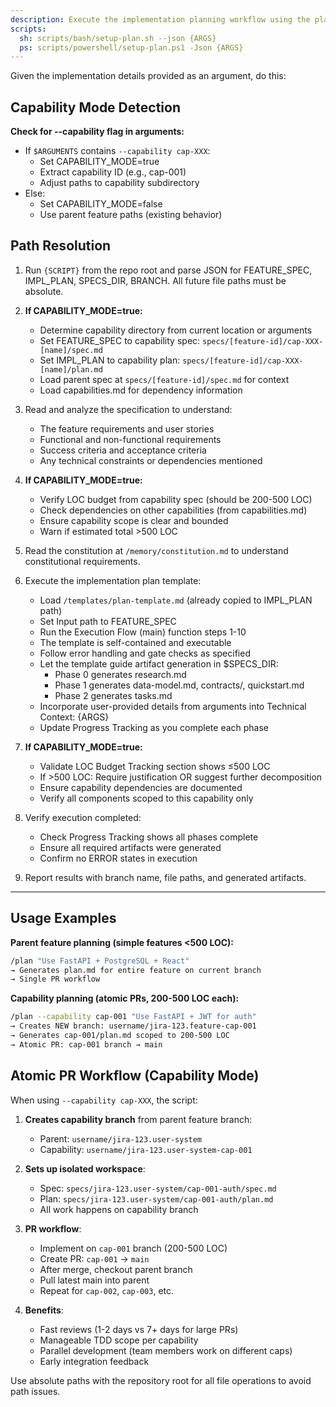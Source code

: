 ```yaml
---
description: Execute the implementation planning workflow using the plan template to generate design artifacts.
scripts:
  sh: scripts/bash/setup-plan.sh --json {ARGS}
  ps: scripts/powershell/setup-plan.ps1 -Json {ARGS}
---
```


Given the implementation details provided as an argument, do this:

## Capability Mode Detection

**Check for --capability flag in arguments:**
- If `$ARGUMENTS` contains `--capability cap-XXX`:
  - Set CAPABILITY_MODE=true
  - Extract capability ID (e.g., cap-001)
  - Adjust paths to capability subdirectory
- Else:
  - Set CAPABILITY_MODE=false
  - Use parent feature paths (existing behavior)

## Path Resolution

1. Run `{SCRIPT}` from the repo root and parse JSON for FEATURE_SPEC, IMPL_PLAN, SPECS_DIR, BRANCH. All future file paths must be absolute.

2. **If CAPABILITY_MODE=true:**
   - Determine capability directory from current location or arguments
   - Set FEATURE_SPEC to capability spec: `specs/[feature-id]/cap-XXX-[name]/spec.md`
   - Set IMPL_PLAN to capability plan: `specs/[feature-id]/cap-XXX-[name]/plan.md`
   - Load parent spec at `specs/[feature-id]/spec.md` for context
   - Load capabilities.md for dependency information
3. Read and analyze the specification to understand:
   - The feature requirements and user stories
   - Functional and non-functional requirements
   - Success criteria and acceptance criteria
   - Any technical constraints or dependencies mentioned

4. **If CAPABILITY_MODE=true:**
   - Verify LOC budget from capability spec (should be 200-500 LOC)
   - Check dependencies on other capabilities (from capabilities.md)
   - Ensure capability scope is clear and bounded
   - Warn if estimated total >500 LOC

5. Read the constitution at `/memory/constitution.md` to understand constitutional requirements.

6. Execute the implementation plan template:
   - Load `/templates/plan-template.md` (already copied to IMPL_PLAN path)
   - Set Input path to FEATURE_SPEC
   - Run the Execution Flow (main) function steps 1-10
   - The template is self-contained and executable
   - Follow error handling and gate checks as specified
   - Let the template guide artifact generation in $SPECS_DIR:
     * Phase 0 generates research.md
     * Phase 1 generates data-model.md, contracts/, quickstart.md
     * Phase 2 generates tasks.md
   - Incorporate user-provided details from arguments into Technical Context: {ARGS}
   - Update Progress Tracking as you complete each phase

7. **If CAPABILITY_MODE=true:**
   - Validate LOC Budget Tracking section shows ≤500 LOC
   - If >500 LOC: Require justification OR suggest further decomposition
   - Ensure capability dependencies are documented
   - Verify all components scoped to this capability only

8. Verify execution completed:
   - Check Progress Tracking shows all phases complete
   - Ensure all required artifacts were generated
   - Confirm no ERROR states in execution

9. Report results with branch name, file paths, and generated artifacts.

---

## Usage Examples

**Parent feature planning (simple features <500 LOC):**
```bash
/plan "Use FastAPI + PostgreSQL + React"
→ Generates plan.md for entire feature on current branch
→ Single PR workflow
```

**Capability planning (atomic PRs, 200-500 LOC each):**
```bash
/plan --capability cap-001 "Use FastAPI + JWT for auth"
→ Creates NEW branch: username/jira-123.feature-cap-001
→ Generates cap-001/plan.md scoped to 200-500 LOC
→ Atomic PR: cap-001 branch → main
```

## Atomic PR Workflow (Capability Mode)

When using `--capability cap-XXX`, the script:

1. **Creates capability branch** from parent feature branch:
   - Parent: `username/jira-123.user-system`
   - Capability: `username/jira-123.user-system-cap-001`

2. **Sets up isolated workspace**:
   - Spec: `specs/jira-123.user-system/cap-001-auth/spec.md`
   - Plan: `specs/jira-123.user-system/cap-001-auth/plan.md`
   - All work happens on capability branch

3. **PR workflow**:
   - Implement on `cap-001` branch (200-500 LOC)
   - Create PR: `cap-001` → `main`
   - After merge, checkout parent branch
   - Pull latest main into parent
   - Repeat for `cap-002`, `cap-003`, etc.

4. **Benefits**:
   - Fast reviews (1-2 days vs 7+ days for large PRs)
   - Manageable TDD scope per capability
   - Parallel development (team members work on different caps)
   - Early integration feedback

Use absolute paths with the repository root for all file operations to avoid path issues.
